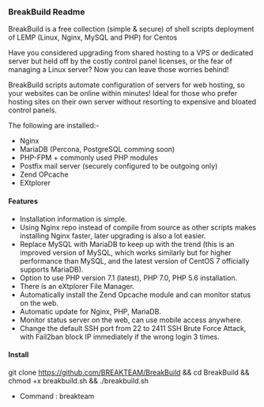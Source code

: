 ### BreakBuild Readme

BreakBuild is a free collection (simple & secure) of shell scripts deployment of
LEMP (Linux, Nginx, MySQL and PHP) for Centos

Have you considered upgrading from shared hosting to a VPS or dedicated
server but held off by the costly control panel licenses, or the fear of
managing a Linux server? Now you can leave those worries behind!

BreakBuild scripts automate configuration of servers for web hosting,
so your websites can be online within minutes! Ideal for those who
prefer hosting sites on their own server without resorting to expensive
and bloated control panels.

The following are installed:-

-   Nginx
-   MariaDB  (Percona, PostgreSQL comming soon)
-   PHP-FPM + commonly used PHP modules
-   Postfix mail server (securely configured to be outgoing only)
-   Zend OPcache
-   EXtplorer 
#### Features
- Installation information is simple.
- Using Nginx repo instead of compile from source as other scripts makes installing Nginx faster, later upgrading is also a lot easier.
- Replace MySQL with MariaDB to keep up with the trend (this is an improved version of MySQL, which works similarly but for higher performance than MySQL, and the latest version of CentOS 7 officially supports MariaDB).
- Option to use PHP version 7.1 (latest), PHP 7.0, PHP 5.6 installation.
- There is an eXtplorer File Manager.
- Automatically install the Zend Opcache module and can monitor status on the web.
- Automatic update for Nginx, PHP, MariaDB.
- Monitor status server on the web, can use mobile access anywhere.
- Change the default SSH port from 22 to 2411 SSH Brute Force Attack, with Fail2ban block IP immediately if the wrong login 3 times.
#### Install
git clone https://github.com/BREAKTEAM/BreakBuild && cd BreakBuild && chmod +x breakbuild.sh && ./breakbuild.sh
- Command : breakteam
